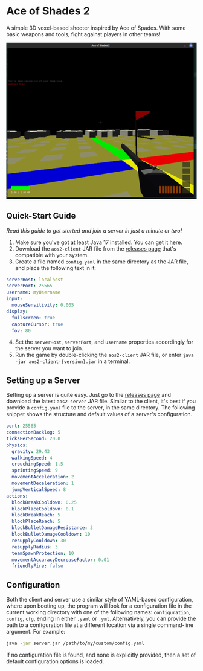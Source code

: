 # Ace of Shades 2
A simple 3D voxel-based shooter inspired by Ace of Spades. With some basic weapons and tools, fight against players in other teams!

![screenshot](/design/gameplay_screenshot.png?raw=true "Test")

## Quick-Start Guide
_Read this guide to get started and join a server in just a minute or two!_

1. Make sure you've got at least Java 17 installed. You can get it [here](https://adoptium.net/temurin/releases).
2. Download the `aos2-client` JAR file from the [releases page](https://github.com/andrewlalis/ace-of-shades-2/releases) that's compatible with your system.
3. Create a file named `config.yaml` in the same directory as the JAR file, and place the following text in it:
```yaml
serverHost: localhost
serverPort: 25565
username: myUsername
input:
  mouseSensitivity: 0.005
display:
  fullscreen: true
  captureCursor: true
  fov: 80
```
4. Set the `serverHost`, `serverPort`, and `username` properties accordingly for the server you want to join.
5. Run the game by double-clicking the `aos2-client` JAR file, or enter `java -jar aos2-client-{version}.jar` in a terminal.

## Setting up a Server
Setting up a server is quite easy. Just go to the [releases page](https://github.com/andrewlalis/ace-of-shades-2/releases) and download the latest `aos2-server` JAR file. Similar to the client, it's best if you provide a `config.yaml` file to the server, in the same directory. The following snippet shows the structure and default values of a server's configuration.
```yaml
port: 25565
connectionBacklog: 5
ticksPerSecond: 20.0
physics:
  gravity: 29.43
  walkingSpeed: 4
  crouchingSpeed: 1.5
  sprintingSpeed: 9
  movementAcceleration: 2
  movementDeceleration: 1
  jumpVerticalSpeed: 8
actions:
  blockBreakCooldown: 0.25
  blockPlaceCooldown: 0.1
  blockBreakReach: 5
  blockPlaceReach: 5
  blockBulletDamageResistance: 3
  blockBulletDamageCooldown: 10
  resupplyCooldown: 30
  resupplyRadius: 3
  teamSpawnProtection: 10
  movementAccuracyDecreaseFactor: 0.01
  friendlyFire: false
```

## Configuration
Both the client and server use a similar style of YAML-based configuration, where upon booting up, the program will look for a configuration file in the current working directory with one of the following names: `configuration`, `config`, `cfg`, ending in either `.yaml` or `.yml`. Alternatively, you can provide the path to a configuration file at a different location via a single command-line argument. For example:
```bash
java -jar server.jar /path/to/my/custom/config.yaml
```
If no configuration file is found, and none is explicitly provided, then a set of default configuration options is loaded.
